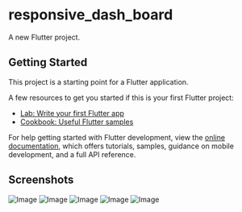 # responsive_dash_board

A new Flutter project.

## Getting Started

This project is a starting point for a Flutter application.

A few resources to get you started if this is your first Flutter project:

- [Lab: Write your first Flutter app](https://docs.flutter.dev/get-started/codelab)
- [Cookbook: Useful Flutter samples](https://docs.flutter.dev/cookbook)

For help getting started with Flutter development, view the
[online documentation](https://docs.flutter.dev/), which offers tutorials,
samples, guidance on mobile development, and a full API reference.

## Screenshots

![Image](https://github.com/user-attachments/assets/8be0f704-df14-4811-b4b7-debba16b2b96)
![Image](https://github.com/user-attachments/assets/07691710-04e6-41b5-8c01-b5fb0c43223c)
![Image](https://github.com/user-attachments/assets/0c7c39e6-b2dc-43cd-a92a-5c460a2e7a12)
![Image](https://github.com/user-attachments/assets/aacbd150-13a5-45bc-abbf-d8c2dd8849fa)
![Image](https://github.com/user-attachments/assets/a5d201ef-c631-4d1e-b2f8-440a0040c52f)

